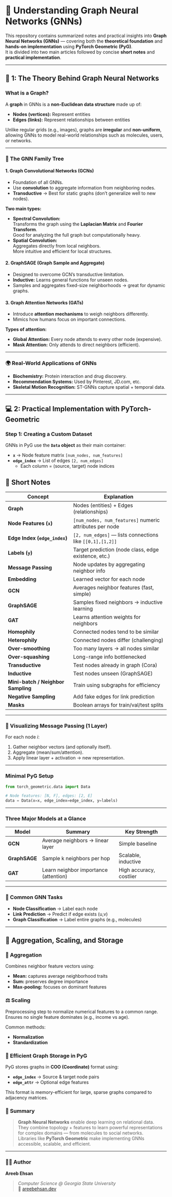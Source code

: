 # 🧠 Understanding Graph Neural Networks (GNNs)

This repository contains summarized notes and practical insights into **Graph Neural Networks (GNNs)** — covering both the **theoretical foundation** and **hands-on implementation** using **PyTorch Geometric (PyG)**.  
It is divided into two main articles followed by concise **short notes** and **practical implementation**.

---

## 📘  1: The Theory Behind Graph Neural Networks

### What is a Graph?
A **graph** in GNNs is a **non-Euclidean data structure** made up of:
- **Nodes (vertices):** Represent entities  
- **Edges (links):** Represent relationships between entities  

Unlike regular grids (e.g., images), graphs are **irregular** and **non-uniform**, allowing GNNs to model real-world relationships such as molecules, users, or networks.

---

### 🧩 The GNN Family Tree

#### **1. Graph Convolutional Networks (GCNs)**
- Foundation of all GNNs.  
- Use **convolution** to aggregate information from neighboring nodes.  
- **Transductive** → Best for static graphs (don’t generalize well to new nodes).

**Two main types:**
- **Spectral Convolution:**  
  Transforms the graph using the **Laplacian Matrix** and **Fourier Transform**.  
  Good for analyzing the full graph but computationally heavy.
- **Spatial Convolution:**  
  Aggregates directly from local neighbors.  
  More intuitive and efficient for local structures.

#### **2. GraphSAGE (Graph Sample and Aggregate)**
- Designed to overcome GCN’s transductive limitation.  
- **Inductive:** Learns general functions for unseen nodes.  
- Samples and aggregates fixed-size neighborhoods → great for dynamic graphs.

#### **3. Graph Attention Networks (GATs)**
- Introduce **attention mechanisms** to weigh neighbors differently.  
- Mimics how humans focus on important connections.  

**Types of attention:**
- **Global Attention:** Every node attends to every other node (expensive).  
- **Mask Attention:** Only attends to direct neighbors (efficient).

---

### 🌍 Real-World Applications of GNNs
- **Biochemistry:** Protein interaction and drug discovery.  
- **Recommendation Systems:** Used by Pinterest, JD.com, etc.  
- **Skeletal Motion Recognition:** ST-GNNs capture spatial + temporal data.

---

## 💻  2: Practical Implementation with PyTorch-Geometric

### Step 1: Creating a Custom Dataset
GNNs in PyG use the **`Data` object** as their main container:
- **`x`** → Node feature matrix `[num_nodes, num_features]`  
- **`edge_index`** → List of edges `[2, num_edges]`  
  - Each column = (source, target) node indices  

## 🧾 Short Notes

| Concept | Explanation |
|----------|--------------|
| **Graph** | Nodes (entities) + Edges (relationships) |
| **Node Features (`x`)** | `[num_nodes, num_features]` numeric attributes per node |
| **Edge Index (`edge_index`)** | `[2, num_edges]` — lists connections like `[[0,1],[1,2]]` |
| **Labels (`y`)** | Target prediction (node class, edge existence, etc.) |
| **Message Passing** | Node updates by aggregating neighbor info |
| **Embedding** | Learned vector for each node |
| **GCN** | Averages neighbor features (fast, simple) |
| **GraphSAGE** | Samples fixed neighbors → inductive learning |
| **GAT** | Learns attention weights for neighbors |
| **Homophily** | Connected nodes tend to be similar |
| **Heterophily** | Connected nodes differ (challenging) |
| **Over-smoothing** | Too many layers → all nodes similar |
| **Over-squashing** | Long-range info bottlenecked |
| **Transductive** | Test nodes already in graph (Cora) |
| **Inductive** | Test nodes unseen (GraphSAGE) |
| **Mini-batch / Neighbor Sampling** | Train using subgraphs for efficiency |
| **Negative Sampling** | Add fake edges for link prediction |
| **Masks** | Boolean arrays for train/val/test splits |

---

### 🧠 Visualizing Message Passing (1 Layer)
For each node *i*:
1. Gather neighbor vectors (and optionally itself).  
2. Aggregate (mean/sum/attention).  
3. Apply linear layer + activation → new representation.

---

###  Minimal PyG Setup
```python
from torch_geometric.data import Data

# Node features: [N, F], edges: [2, E]
data = Data(x=x, edge_index=edge_index, y=labels)
```

---

###  Three Major Models at a Glance
| Model | Summary | Key Strength |
|--------|----------|---------------|
| **GCN** | Average neighbors → linear layer | Simple baseline |
| **GraphSAGE** | Sample k neighbors per hop | Scalable, inductive |
| **GAT** | Learn neighbor importance (attention) | High accuracy, costlier |

---

### 🎯 Common GNN Tasks
- **Node Classification** → Label each node  
- **Link Prediction** → Predict if edge exists (u,v)  
- **Graph Classification** → Label entire graphs (e.g., molecules)

---

## 🧠 Aggregation, Scaling, and Storage

### 🔄 Aggregation
Combines neighbor feature vectors using:
- **Mean:** captures average neighborhood traits  
- **Sum:** preserves degree importance  
- **Max-pooling:** focuses on dominant features  

### ⚖️ Scaling
Preprocessing step to normalize numerical features to a common range.  
Ensures no single feature dominates (e.g., income vs age).

Common methods:  
- **Normalization**
- **Standardization**

### 💾 Efficient Graph Storage in PyG
PyG stores graphs in **COO (Coordinate)** format using:
- **`edge_index`** → Source & target node pairs  
- **`edge_attr`** → Optional edge features  

This format is memory-efficient for large, sparse graphs compared to adjacency matrices.



### 🧭 Summary
> **Graph Neural Networks** enable deep learning on relational data.  
> They combine topology + features to learn powerful representations for complex domains — from molecules to social networks.  
> Libraries like **PyTorch Geometric** make implementing GNNs accessible, scalable, and efficient.

---

### 🧑‍💻 Author
**Areeb Ehsan**  
> *Computer Science @ Georgia State University*  
> 📍 [areebehsan.dev](https://areebehsan.dev)

